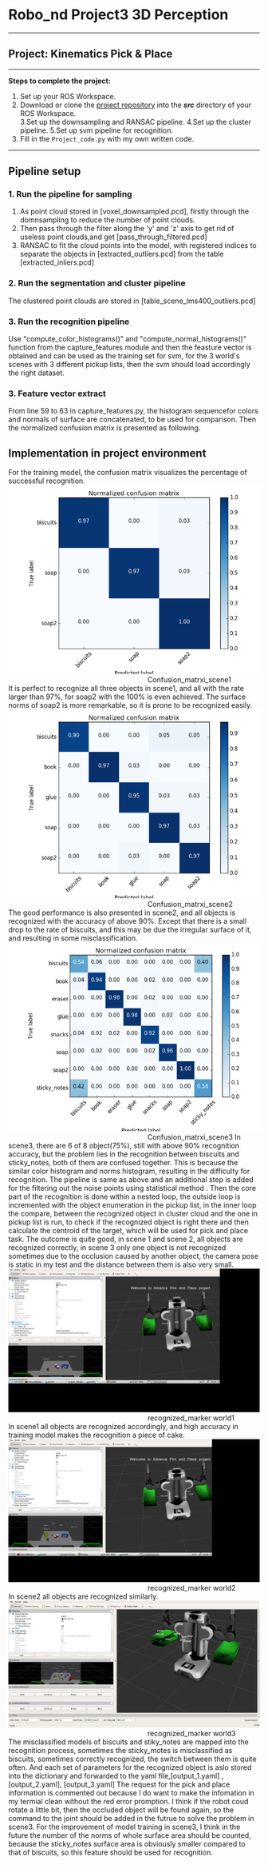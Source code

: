 # Robo_nd Project3 3D Perception

---
## Project: Kinematics Pick & Place

---


**Steps to complete the project:**  


1. Set up your ROS Workspace.
2. Download or clone the [project repository](https://github.com/udacity/RoboND-Perception-Project) into the ***src*** directory of your ROS Workspace.  
3.Set up the downsampling and RANSAC pipeline.
4.Set up the cluster pipeline.
5.Set up svm pipeline for recognition.
6. Fill in the `Project_code.py` with my own written code. 



---

## Pipeline setup
### 1. Run the pipeline for sampling
1. As point cloud stored in [voxel_downsampled.pcd], firstly through the  domnsampling to reduce the number of point clouds.
2. Then pass through the filter along the 'y' and 'z' axis to get rid of useless point clouds,and get [pass_through_filtered.pcd]
3. RANSAC to fit the cloud points into the model, with registered indices to separate the objects in [extracted_outliers.pcd] from the table [extracted_inliers.pcd]
### 2. Run the segmentation and cluster pipeline
The clustered point clouds are stored in [table_scene_lms400_outliers.pcd]
### 3. Run the recognition pipeline
Use "compute_color_histograms()" and "compute_normal_histograms()" function from the capture_features module and then the feasture vector is obtained and can be used as the training set for svm, for the 3 world's scenes with 3 different pickup lists, then the svm should load accordingly the right dataset.

### 3. Feature vector extract
From line 59 to 63 in capture_features.py, the histogram sequencefor colors and normals of surface are concatenated, to be used for comparison. Then the normalized confusion matrix is presented as following.
## Implementation in project environment		
For the training model, the confusion matrix visualizes the percentage of successful recognition.
![Confusion_matrxi_scene1](Norm_confusion_matrix_scene1.png)
<br />&emsp; &emsp;  &emsp;  &emsp; &emsp; &emsp;  &emsp;  &emsp; &emsp; &emsp;  &emsp;  &emsp;&emsp; &emsp;  &emsp;  &emsp;Confusion_matrxi_scene1<br />
It is perfect to recognize all three objects in scene1, and all with the rate larger than 97%, for soap2 with the 100% is even achieved. The surface norms of soap2 is more remarkable, so it is prone to be recognized easily.
![Confusion_matrxi_scene2](Norm_confusion_matrix_scene2.png)
<br />&emsp; &emsp;  &emsp;  &emsp; &emsp; &emsp;  &emsp;  &emsp; &emsp; &emsp;  &emsp;  &emsp;&emsp; &emsp;  &emsp;  &emsp;Confusion_matrxi_scene2<br />
The good performance is also presented in scene2, and all objects is recognized with the accuracy of above 90%. Except that there is a small drop to the rate of biscuits, and this may be  due the irregular surface of it, and resulting in some misclassification.
![Confusion_matrxi_scene3](Norm_confusion_matrix_scene3.png)
<br />&emsp; &emsp;  &emsp;  &emsp; &emsp; &emsp;  &emsp;  &emsp; &emsp; &emsp;  &emsp;  &emsp;&emsp; &emsp;  &emsp;  &emsp;Confusion_matrxi_scene3
In scene3, there are 6 of 8 object(75%), still with above 90% recognition accuracy, but the problem lies in the recognition between biscuits and sticky_notes, both of them are confused together. This is because the similar color histogram and norms histogram, resulting in the difficulty for recognition.
The pipeline is same as above and an additional step is added for the filtering out the noise points using statistical method . Then the core part of the recognition is done within a nested loop, the outside loop is incremented with the object enumeration in the pickup list, in the inner loop the compare, between the recognized object in cluster cloud and the one in pickup list is run, to check if the recognized object is right there and then calculate the centroid of the target, which will be used for pick and place task.
The outcome is quite good, in scene 1 and scene 2, all objects are recognized correctly, in scene 3 only one object is not recognized sometimes due to the occlusion caused by another object, the camera pose is static in my test and the distance between them is also very small.
![recognized_marker world1](rviz_screenshot_world1.png)
<br />&emsp; &emsp;  &emsp;  &emsp; &emsp; &emsp;  &emsp;  &emsp; &emsp; &emsp;  &emsp;  &emsp;&emsp; &emsp;  &emsp;  &emsp;recognized_marker world1<br />
In scene1 all objects are recognized accordingly, and high accuracy in training model makes the recognition a piece of cake.
![recognized_marker world2](rviz_screenshot_world2.png)
<br />&emsp; &emsp;  &emsp;  &emsp; &emsp; &emsp;  &emsp;  &emsp; &emsp; &emsp;  &emsp;  &emsp;&emsp; &emsp;  &emsp;  &emsp;recognized_marker world2<br />
In scene2 all objects are recognized similarly.
![recognized_marker world3](rviz_screenshot_world3.png)
<br />&emsp; &emsp;  &emsp;  &emsp; &emsp; &emsp;  &emsp;  &emsp; &emsp; &emsp;  &emsp;  &emsp;&emsp; &emsp;  &emsp;  &emsp;recognized_marker world3<br />
The misclassified models of biscuits and stiky_notes are mapped into the recognition process, sometimes the sticky_motes is misclassified as biscuits, sometimes correctly recognized, the switch between them is quite often. 
And each set of parameters for the recognized object is aslo stored into the dictionary and forwarded to the yaml file,[output_1.yaml] ,[output_2.yaml], [output_3.yaml] 
The request for the pick and place information is commented out because I do want to make the infomation in my termial clean without the red error promption.
I think if the robot coud rotate a little bit, then the occluded object will be found again, so the command to the joint should be added in the futrue to solve the problem in scene3.
For the improvement of model training in  scene3, I think in the future the number of the norms of whole surface area should be counted, because the sticky_notes surface area is obviously smaller compared to that of biscuits, so this feature should be used for recognition. 



